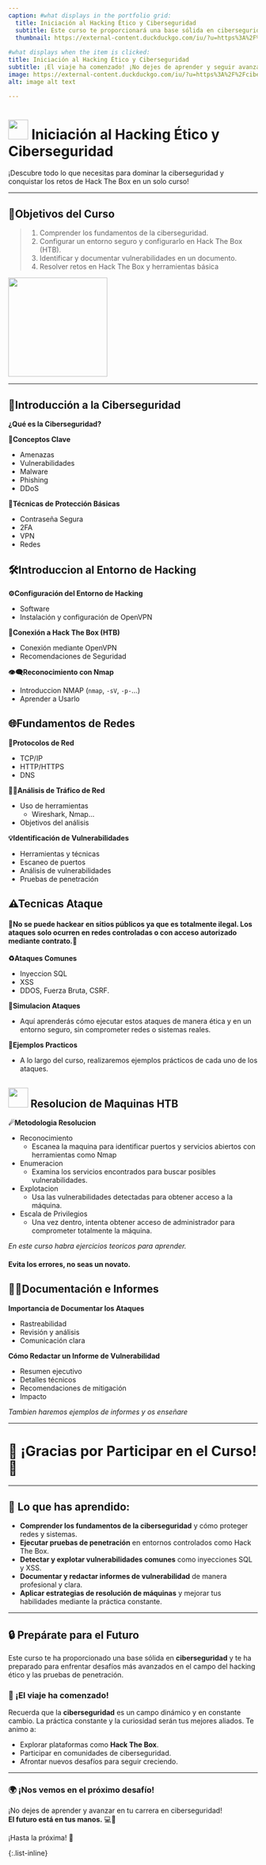 ```yaml
---
caption: #what displays in the portfolio grid:
  title: Iniciación al Hacking Ético y Ciberseguridad
  subtitle: Este curso te proporcionará una base sólida en ciberseguridad y te preparará para enfrentar desafíos más avanzados en el campo del hacking ético y las pruebas de penetración. ¡Estás listo para comenzar tu viaje en el mundo de la ciberseguridad!
  thumbnail: https://external-content.duckduckgo.com/iu/?u=https%3A%2F%2Fciberseguridad.blog%2Fcontent%2Fimages%2F2022%2F06%2FHack-The-Box.webp&f=1&nofb=1&ipt=e7372b6f9a152b60a137525c1586d642da16c3eb4781479aa83fea9b7652daab&ipo=images
  
#what displays when the item is clicked:
title: Iniciación al Hacking Ético y Ciberseguridad
subtitle: ¡El viaje ha comenzado! ¡No dejes de aprender y seguir avanzando en tu carrera en ciberseguridad!
image: https://external-content.duckduckgo.com/iu/?u=https%3A%2F%2Fciberseguridad.blog%2Fcontent%2Fimages%2F2022%2F06%2FHack-The-Box.webp&f=1&nofb=1&ipt=e7372b6f9a152b60a137525c1586d642da16c3eb4781479aa83fea9b7652daab&ipo=images #main image, can be a link or a file in assets/img/portfolio
alt: image alt text

---
```


# <img src="https://media4.giphy.com/media/2DUl6BtXGAx2uyqIas/giphy.gif?cid=6c09b952fh8pcp0r4b6fsmtcx5yh4jstgfl0pu2bu6d1vzdl&ep=v1_internal_gif_by_id&rid=giphy.gif&ct=s" width="40"> Iniciación al Hacking Ético y Ciberseguridad

¡Descubre todo lo que necesitas para dominar la ciberseguridad y conquistar los retos de Hack The Box en un solo curso!

---

## 🎯Objetivos del Curso
> 1. Comprender los fundamentos de la ciberseguridad.
> 2. Configurar un entorno seguro y configurarlo en Hack The Box (HTB).
> 3. Identificar y documentar vulnerabilidades en un documento.
> 4. Resolver retos en Hack The Box y herramientas básica
<img src="https://miro.medium.com/v2/resize:fit:1400/1*wO9IIrgMkYP0C0ZItKbY5Q.png" width="200">

---

## 📖Introducción a la Ciberseguridad

**¿Qué es la Ciberseguridad?**

**🔑Conceptos Clave**
- Amenazas
- Vulnerabilidades
- Malware
- Phishing
- DDoS

**🔐Técnicas de Protección Básicas**
- Contraseña Segura
- 2FA
- VPN
- Redes

## 🛠Introduccion al Entorno de Hacking

**⚙Configuración del Entorno de Hacking**
- Software
- Instalación y configuración de OpenVPN

**🔗Conexión a Hack The Box (HTB)**
- Conexión mediante OpenVPN
- Recomendaciones de Seguridad

**👁‍🗨Reconocimiento con Nmap**
- Introduccion NMAP (`nmap`, `-sV`, `-p-`...)
- Aprender a Usarlo

## 🌐Fundamentos de Redes

**📶Protocolos de Red**
- TCP/IP
- HTTP/HTTPS
- DNS

**🕵️‍♀️Análisis de Tráfico de Red**
- Uso de herramientas
    - Wireshark, Nmap...
- Objetivos del análisis

**💡Identificación de Vulnerabilidades**
- Herramientas y técnicas
- Escaneo de puertos
- Análisis de vulnerabilidades
- Pruebas de penetración

## ⚠Tecnicas Ataque
#### **🚫No se puede hackear en sitios públicos ya que es totalmente ilegal. Los ataques solo ocurren en redes controladas o con acceso autorizado mediante contrato.🚫**

**♻Ataques Comunes**
- Inyeccion SQL
- XSS
- DDOS, Fuerza Bruta, CSRF.

**🔁Simulacion Ataques**
- Aquí aprenderás cómo ejecutar estos ataques de manera ética y en un entorno seguro, sin comprometer redes o sistemas reales.

**📓Ejemplos Practicos**
- A lo largo del curso, realizaremos ejemplos prácticos de cada uno de los ataques.

## <img src="https://media4.giphy.com/media/2DUl6BtXGAx2uyqIas/giphy.gif?cid=6c09b952fh8pcp0r4b6fsmtcx5yh4jstgfl0pu2bu6d1vzdl&ep=v1_internal_gif_by_id&rid=giphy.gif&ct=s" width="40"> Resolucion de Maquinas HTB

**☄Metodologia Resolucion**
- Reconocimiento
    - Escanea la maquina para identificar puertos y servicios abiertos con herramientas como Nmap
- Enumeracion
    - Examina los servicios encontrados para buscar posibles vulnerabilidades.
- Explotacion
    - Usa las vulnerabilidades detectadas para obtener acceso a la máquina.
- Escala de Privilegios
    - Una vez dentro, intenta obtener acceso de administrador para comprometer totalmente la máquina.

*En este curso habra ejercicios teoricos para aprender.*
#### Evita los errores, no seas un **novato**.

## 📃💼Documentación e Informes

**Importancia de Documentar los Ataques**
- Rastreabilidad
- Revisión y análisis
- Comunicación clara

**Cómo Redactar un Informe de Vulnerabilidad**
- Resumen ejecutivo
- Detalles técnicos
- Recomendaciones de mitigación
- Impacto

*Tambien haremos ejemplos de informes y os enseñare*

---

# 🌟 ¡Gracias por Participar en el Curso! 🌟

---

## 🚀 Lo que has aprendido:

- **Comprender los fundamentos de la ciberseguridad** y cómo proteger redes y sistemas.
- **Ejecutar pruebas de penetración** en entornos controlados como Hack The Box.
- **Detectar y explotar vulnerabilidades comunes** como inyecciones SQL y XSS.
- **Documentar y redactar informes de vulnerabilidad** de manera profesional y clara.
- **Aplicar estrategias de resolución de máquinas** y mejorar tus habilidades mediante la práctica constante.

---

## 🔒 Prepárate para el Futuro
Este curso te ha proporcionado una base sólida en **ciberseguridad** y te ha preparado para enfrentar desafíos más avanzados en el campo del hacking ético y las pruebas de penetración. 

### 🎯 ¡El viaje ha comenzado!
Recuerda que la **ciberseguridad** es un campo dinámico y en constante cambio. La práctica constante y la curiosidad serán tus mejores aliados. Te animo a:
- Explorar plataformas como **Hack The Box**.
- Participar en comunidades de ciberseguridad.
- Afrontar nuevos desafíos para seguir creciendo.

---

### 🌍 ¡Nos vemos en el próximo desafío!
¡No dejes de aprender y avanzar en tu carrera en ciberseguridad!  
**El futuro está en tus manos.** 💻🔐  

¡Hasta la próxima! 🚀

{:.list-inline} 
